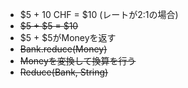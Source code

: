  - $5 + 10 CHF = $10 (レートが2:1の場合)
 - ~~$5 + $5 = $10~~
 - $5 + $5がMoneyを返す  
 - ~~Bank.reduce(Money)~~
 - ~~Moneyを変換して換算を行う~~
 - ~~Reduce(Bank, String)~~